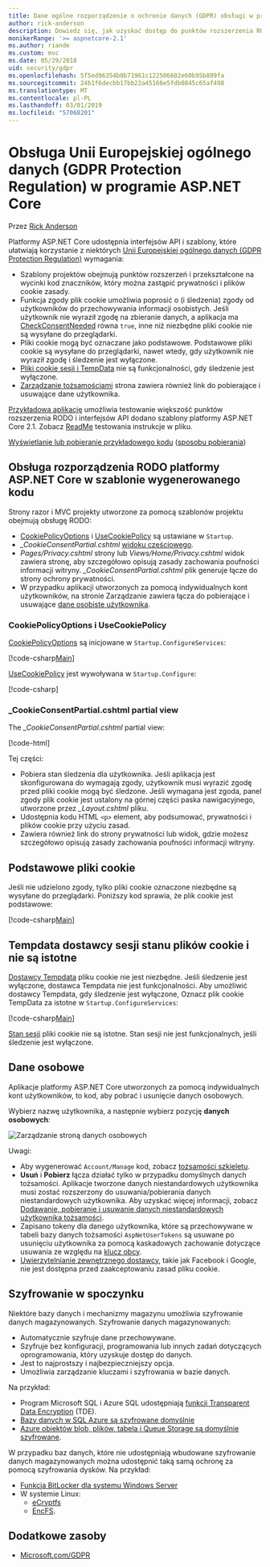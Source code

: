 ```yaml
---
title: Dane ogólne rozporządzenie o ochronie danych (GDPR) obsługi w programie ASP.NET Core
author: rick-anderson
description: Dowiedz się, jak uzyskać dostęp do punktów rozszerzenia RODO w aplikacji sieci web platformy ASP.NET Core.
monikerRange: '>= aspnetcore-2.1'
ms.author: riande
ms.custom: mvc
ms.date: 05/29/2018
uid: security/gdpr
ms.openlocfilehash: 5f5ed96354b0b71961c122506602e60b95b809fa
ms.sourcegitcommit: 24b1f6decbb17bb22a45166e5fdb0845c65af498
ms.translationtype: MT
ms.contentlocale: pl-PL
ms.lasthandoff: 03/01/2019
ms.locfileid: "57068201"
---
```

# <a name="eu-general-data-protection-regulation-gdpr-support-in-aspnet-core"></a>Obsługa Unii Europejskiej ogólnego danych (GDPR Protection Regulation) w programie ASP.NET Core

Przez [Rick Anderson](https://twitter.com/RickAndMSFT)

Platformy ASP.NET Core udostępnia interfejsów API i szablony, które ułatwiają korzystanie z niektórych [Unii Europejskiej ogólnego danych (GDPR Protection Regulation)](https://www.eugdpr.org/) wymagania:

* Szablony projektów obejmują punktów rozszerzeń i przekształcone na wycinki kod znaczników, który można zastąpić prywatności i plików cookie zasady.
* Funkcja zgody plik cookie umożliwia poprosić o (i śledzenia) zgody od użytkowników do przechowywania informacji osobistych. Jeśli użytkownik nie wyraził zgodę na zbieranie danych, a aplikacja ma [CheckConsentNeeded](/dotnet/api/microsoft.aspnetcore.builder.cookiepolicyoptions.checkconsentneeded) równa `true`, inne niż niezbędne pliki cookie nie są wysyłane do przeglądarki.
* Pliki cookie mogą być oznaczane jako podstawowe. Podstawowe pliki cookie są wysyłane do przeglądarki, nawet wtedy, gdy użytkownik nie wyraził zgodę i śledzenie jest wyłączone.
* [Pliki cookie sesji i TempData](#tempdata) nie są funkcjonalności, gdy śledzenie jest wyłączone.
* [Zarządzanie tożsamościami](#pd) strona zawiera również link do pobierające i usuwające dane użytkownika.

[Przykładową aplikację](https://github.com/aspnet/Docs/tree/live/aspnetcore/security/gdpr/sample) umożliwia testowanie większość punktów rozszerzenia RODO i interfejsów API dodano szablony platformy ASP.NET Core 2.1. Zobacz [ReadMe](https://github.com/aspnet/Docs/tree/live/aspnetcore/security/gdpr/sample) testowania instrukcje w pliku.

[Wyświetlanie lub pobieranie przykładowego kodu](https://github.com/aspnet/Docs/tree/live/aspnetcore/security/gdpr/sample) ([sposobu pobierania](xref:index#how-to-download-a-sample))

## <a name="aspnet-core-gdpr-support-in-template-generated-code"></a>Obsługa rozporządzenia RODO platformy ASP.NET Core w szablonie wygenerowanego kodu

Strony razor i MVC projekty utworzone za pomocą szablonów projektu obejmują obsługę RODO:

* [CookiePolicyOptions](/dotnet/api/microsoft.aspnetcore.builder.cookiepolicyoptions) i [UseCookiePolicy](/dotnet/api/microsoft.aspnetcore.builder.cookiepolicyappbuilderextensions.usecookiepolicy) są ustawiane w `Startup`.
* *_CookieConsentPartial.cshtml* [widoku częściowego](xref:mvc/views/tag-helpers/builtin-th/partial-tag-helper).
* *Pages/Privacy.cshtml* strony lub *Views/Home/Privacy.cshtml* widok zawiera stronę, aby szczegółowo opisują zasady zachowania poufności informacji witryny. *_CookieConsentPartial.cshtml* plik generuje łącze do strony ochrony prywatności.
* W przypadku aplikacji utworzonych za pomocą indywidualnych kont użytkowników, na stronie Zarządzanie zawiera łącza do pobierające i usuwające [dane osobiste użytkownika](#pd).

### <a name="cookiepolicyoptions-and-usecookiepolicy"></a>CookiePolicyOptions i UseCookiePolicy

[CookiePolicyOptions](/dotnet/api/microsoft.aspnetcore.builder.cookiepolicyoptions) są inicjowane w `Startup.ConfigureServices`:

[!code-csharp[Main](gdpr/sample/Startup.cs?name=snippet1&highlight=14-20)]

[UseCookiePolicy](/dotnet/api/microsoft.aspnetcore.builder.cookiepolicyappbuilderextensions.usecookiepolicy) jest wywoływana w `Startup.Configure`:

[!code-csharp[](gdpr/sample/Startup.cs?name=snippet1&highlight=51)]

### <a name="cookieconsentpartialcshtml-partial-view"></a>_CookieConsentPartial.cshtml partial view

The *_CookieConsentPartial.cshtml* partial view:

[!code-html[](gdpr/sample/RP/Pages/Shared/_CookieConsentPartial.cshtml)]

Tej części:

* Pobiera stan śledzenia dla użytkownika. Jeśli aplikacja jest skonfigurowana do wymagają zgody, użytkownik musi wyrazić zgodę przed pliki cookie mogą być śledzone. Jeśli wymagana jest zgoda, panel zgody plik cookie jest ustalony na górnej części paska nawigacyjnego, utworzone przez *_Layout.cshtml* pliku.
* Udostępnia kodu HTML `<p>` element, aby podsumować, prywatności i plików cookie przy użyciu zasad.
* Zawiera również link do strony prywatności lub widok, gdzie możesz szczegółowo opisują zasady zachowania poufności informacji witryny.

## <a name="essential-cookies"></a>Podstawowe pliki cookie

Jeśli nie udzielono zgody, tylko pliki cookie oznaczone niezbędne są wysyłane do przeglądarki. Poniższy kod sprawia, że plik cookie jest podstawowe:

[!code-csharp[Main](gdpr/sample/RP/Pages/Cookie.cshtml.cs?name=snippet1&highlight=5)]

<a name="tempdata"></a>

## <a name="tempdata-provider-and-session-state-cookies-are-not-essential"></a>Tempdata dostawcy sesji stanu plików cookie i nie są istotne

[Dostawcy Tempdata](xref:fundamentals/app-state#tempdata) pliku cookie nie jest niezbędne. Jeśli śledzenie jest wyłączone, dostawca Tempdata nie jest funkcjonalności. Aby umożliwić dostawcy Tempdata, gdy śledzenie jest wyłączone, Oznacz plik cookie TempData za istotne w `Startup.ConfigureServices`:

[!code-csharp[Main](gdpr/sample/RP/Startup.cs?name=snippet1)]

[Stan sesji](xref:fundamentals/app-state) pliki cookie nie są istotne. Stan sesji nie jest funkcjonalnych, jeśli śledzenie jest wyłączone.

<a name="pd"></a>

## <a name="personal-data"></a>Dane osobowe

Aplikacje platformy ASP.NET Core utworzonych za pomocą indywidualnych kont użytkowników, to kod, aby pobrać i usunięcie danych osobowych.

Wybierz nazwę użytkownika, a następnie wybierz pozycję **danych osobowych**:

![Zarządzanie stroną danych osobowych](gdpr/_static/pd.png)

Uwagi:

* Aby wygenerować `Account/Manage` kod, zobacz [tożsamości szkieletu](xref:security/authentication/scaffold-identity).
* **Usuń** i **Pobierz** łącza działać tylko w przypadku domyślnych danych tożsamości. Aplikacje tworzone danych niestandardowych użytkownika musi zostać rozszerzony do usuwania/pobierania danych niestandardowych użytkownika. Aby uzyskać więcej informacji, zobacz [Dodawanie, pobieranie i usuwanie danych niestandardowych użytkownika tożsamości](xref:security/authentication/add-user-data).
* Zapisano tokeny dla danego użytkownika, które są przechowywane w tabeli bazy danych tożsamości `AspNetUserTokens` są usuwane po usunięciu użytkownika za pomocą kaskadowych zachowanie dotyczące usuwania ze względu na [klucz obcy](https://github.com/aspnet/Identity/blob/release/2.1/src/EF/IdentityUserContext.cs#L152).
* [Uwierzytelnianie zewnętrznego dostawcy](xref:security/authentication/social/index), takie jak Facebook i Google, nie jest dostępna przed zaakceptowaniu zasad pliku cookie.

## <a name="encryption-at-rest"></a>Szyfrowanie w spoczynku

Niektóre bazy danych i mechanizmy magazynu umożliwia szyfrowanie danych magazynowanych. Szyfrowanie danych magazynowanych:

* Automatycznie szyfruje dane przechowywane.
* Szyfruje bez konfiguracji, programowania lub innych zadań dotyczących oprogramowania, który uzyskuje dostęp do danych.
* Jest to najprostszy i najbezpieczniejszy opcja.
* Umożliwia zarządzanie kluczami i szyfrowania w bazie danych.

Na przykład:

* Program Microsoft SQL i Azure SQL udostępniają [funkcji Transparent Data Encryption](/sql/relational-databases/security/encryption/transparent-data-encryption) (TDE).
* [Bazy danych w SQL Azure są szyfrowane domyślnie](https://azure.microsoft.com/updates/newly-created-azure-sql-databases-encrypted-by-default/)
* [Azure obiektów blob, plików, tabela i Queue Storage są domyślnie szyfrowane](https://azure.microsoft.com/blog/announcing-default-encryption-for-azure-blobs-files-table-and-queue-storage/).

W przypadku baz danych, które nie udostępniają wbudowane szyfrowanie danych magazynowanych można udostępnić taką samą ochronę za pomocą szyfrowania dysków. Na przykład:

* [Funkcja BitLocker dla systemu Windows Server](/windows/security/information-protection/bitlocker/bitlocker-how-to-deploy-on-windows-server)
* W systemie Linux:
  * [eCryptfs](https://launchpad.net/ecryptfs)
  * [EncFS](https://github.com/vgough/encfs).

## <a name="additional-resources"></a>Dodatkowe zasoby

* [Microsoft.com/GDPR](https://www.microsoft.com/trustcenter/Privacy/GDPR)
